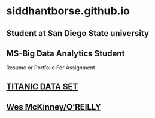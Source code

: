 # siddhantborse.github.io
## Student at San Diego State university 
## MS-Big Data Analytics Student
Resume or Portfolio For Assignment


## [TITANIC DATA SET](https://github.com/awesomedata/awesome-public-datasets)

## [Wes McKinney/O’REILLY ](https://wesmckinney.com/book/)



